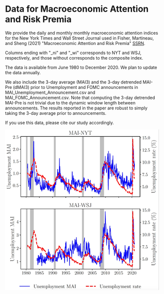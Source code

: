 # Data for Macroeconomic Attention and Risk Premia

We provide the daily and monthly monthly macroeconomic attention indices for the New York Times and Wall Street Journal used in Fisher, Martineau, and Sheng (2021) "Macroeconomic Attention and Risk Premia" [SSRN](https://papers.ssrn.com/sol3/papers.cfm?abstract_id=2703978).

Columns ending with "_ni" and "_wi" corresponds to NYT and WSJ, respectively, and those without corresponds to the composite index. 

The data is available from June 1980 to December 2020. We plan to update the data annually. 

We also include the 3-day average (MAI3) and the 3-day detrended MAI-Pre (dMAI3) prior to Unemployment and FOMC announcements in MAI_Unemployment_Announcement.csv and MAI_FOMC_Announcement.csv. Note that computing the 3-day detrended MAI-Pre is not trivial due to the dynamic window length between announcements. The results reported in the paper are robust to simply taking the 3-day average prior to announcements. 

If you use this data, please cite our study accordingly. 

![](figure-1_unemployment_mai.jpg)